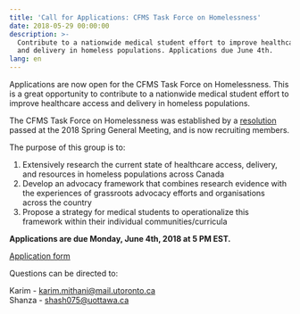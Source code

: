 ```yaml
---
title: 'Call for Applications: CFMS Task Force on Homelessness'
date: 2018-05-29 00:00:00
description: >-
  Contribute to a nationwide medical student effort to improve healthcare access
  and delivery in homeless populations. Applications due June 4th.
lang: en
---
```


Applications are now open for the CFMS Task Force on Homelessness. This is a great opportunity to contribute to a nationwide medical student effort to improve healthcare access and delivery in homeless populations.

The CFMS Task Force on Homelessness was established by a [resolution](https://docs.google.com/document/d/1hdyUaSQeOFCVKMp2TpARFWwFX621ZdagidoPlM5hIoI/edit?usp=sharing) passed at the 2018 Spring General Meeting, and is now recruiting members.

The purpose of this group is to:

1. Extensively research the current state of healthcare access, delivery, and resources in homeless populations across Canada
2. Develop an advocacy framework that combines research evidence with the experiences of grassroots advocacy efforts and organisations across the country
3. Propose a strategy for medical students to operationalize this framework within their individual communities/curricula

**Applications are due Monday, June 4th, 2018 at 5 PM EST.**

[Application form](https://docs.google.com/forms/d/e/1FAIpQLSecxqe1-bQzzc45HcTPqJbIgbq2NrJiD57Q9H_WKMP0WLK7Vg/viewform)

Questions can be directed to:

Karim - [karim.mithani@mail.utoronto.ca](mailto:karim.mithani@mail.utoronto.ca)<br>Shanza - [shash075@uottawa.ca](mailto:shash075@uottawa.ca)<br>&nbsp;